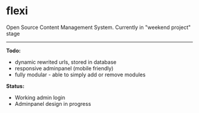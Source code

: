 # flexi
Open Source Content Management System. Currently in "weekend project" stage

---

**Todo:**
- dynamic rewrited urls, stored in database
- responsive adminpanel (mobile friendly)
- fully modular - able to simply add or remove modules

**Status:**
- Working admin login
- Adminpanel design in progress
